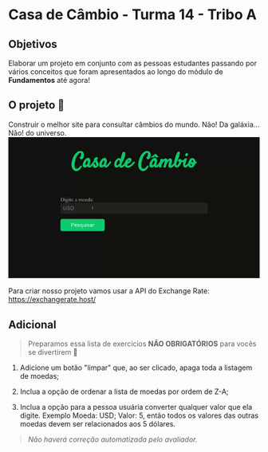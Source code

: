 # Casa de Câmbio - Turma 14 - Tribo A

## Objetivos

Elaborar um projeto em conjunto com as pessoas estudantes passando por vários conceitos que foram apresentados ao longo do módulo de **Fundamentos** até agora!

## O projeto 💚
Construir o melhor site para consultar câmbios do mundo. Não! Da galáxia... Não! do universo.
![](./imagens/cambio.gif)

Para criar nosso projeto vamos usar a API do Exchange Rate: https://exchangerate.host/

## Adicional

> Preparamos essa lista de exercícios **NÃO OBRIGATÓRIOS** para vocês se divertirem 🙂

1. Adicione um botão "limpar" que, ao ser clicado, apaga toda a listagem de moedas;

2. Inclua a opção de ordenar a lista de moedas por ordem de Z-A;

3. Inclua a opção para a pessoa usuária converter qualquer valor que ela digite. Exemplo Moeda: USD; Valor: 5, então todos os valores das outras moedas devem ser relacionados aos 5 dólares.

> *Não haverá correção automatizada pelo avaliador.*